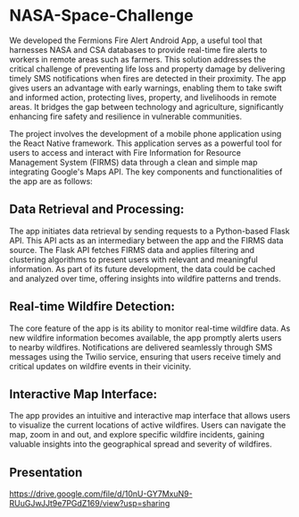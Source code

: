 # NASA-Space-Challenge
We developed the Fermions Fire Alert Android App, a useful tool that harnesses NASA and CSA databases to provide real-time fire alerts to workers in remote areas such as farmers. This solution addresses the critical challenge of preventing life loss and property damage by delivering timely SMS notifications when fires are detected in their proximity. The app gives users an advantage with early warnings, enabling them to take swift and informed action, protecting lives, property, and livelihoods in remote areas. It bridges the gap between technology and agriculture, significantly enhancing fire safety and resilience in vulnerable communities.

The project involves the development of a mobile phone application using the React Native framework. This application serves as a powerful tool for users to access and interact with Fire Information for Resource Management System (FIRMS) data through a clean and simple map integrating Google's Maps API. The key components and functionalities of the app are as follows:

## Data Retrieval and Processing:
The app initiates data retrieval by sending requests to a Python-based Flask API. This API acts as an intermediary between the app and the FIRMS data source.
The Flask API fetches FIRMS data and applies filtering and clustering algorithms to present users with relevant and meaningful information. As part of its future development, the data could be cached and analyzed over time, offering insights into wildfire patterns and trends.

## Real-time Wildfire Detection: 
The core feature of the app is its ability to monitor real-time wildfire data. As new wildfire information becomes available, the app promptly alerts users to nearby wildfires.
Notifications are delivered seamlessly through SMS messages using the Twilio service, ensuring that users receive timely and critical updates on wildfire events in their vicinity.

## Interactive Map Interface:
The app provides an intuitive and interactive map interface that allows users to visualize the current locations of active wildfires.
Users can navigate the map, zoom in and out, and explore specific wildfire incidents, gaining valuable insights into the geographical spread and severity of wildfires.

## Presentation
https://drive.google.com/file/d/10nU-GY7MxuN9-RUuGJwJJt9e7PGdZ169/view?usp=sharing
